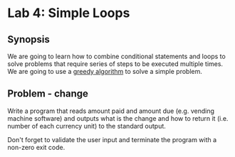 ﻿# Lab 4: Simple Loops
## Synopsis
We are going to learn how to combine conditional statements and loops to solve problems that require series of steps to be executed multiple times. We are going to use a [greedy algorithm](https://en.wikipedia.org/wiki/Greedy_algorithm) to solve a simple problem.

## Problem - change
Write a program that reads amount paid and amount due (e.g. vending machine software) and outputs what is the change and how to return it (i.e. number of each currency unit) to the standard output.

Don't forget to validate the user input and terminate the program with a non-zero exit code.